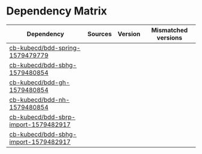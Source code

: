 # Dependency Matrix

Dependency | Sources | Version | Mismatched versions
---------- | ------- | ------- | -------------------
[cb-kubecd/bdd-spring-1579479779](https://github.com/cb-kubecd/bdd-spring-1579479779.git) |  | []() | 
[cb-kubecd/bdd-sbhg-1579480854](https://github.com/cb-kubecd/bdd-sbhg-1579480854.git) |  | []() | 
[cb-kubecd/bdd-gh-1579480854](https://github.com/cb-kubecd/bdd-gh-1579480854.git) |  | []() | 
[cb-kubecd/bdd-nh-1579480854](https://github.com/cb-kubecd/bdd-nh-1579480854.git) |  | []() | 
[cb-kubecd/bdd-sbrp-import-1579482917](https://github.com/cb-kubecd/bdd-sbrp-import-1579482917.git) |  | []() | 
[cb-kubecd/bdd-sbhg-import-1579482917](https://github.com/cb-kubecd/bdd-sbhg-import-1579482917.git) |  | []() | 

